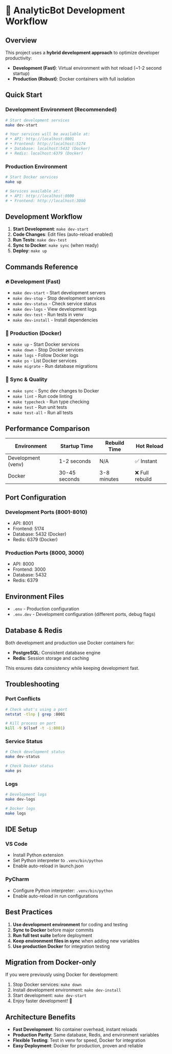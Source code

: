 # 🚀 AnalyticBot Development Workflow

## Overview

This project uses a **hybrid development approach** to optimize developer productivity:

- **Development (Fast)**: Virtual environment with hot reload (~1-2 second startup)
- **Production (Robust)**: Docker containers with full isolation

## Quick Start

### Development Environment (Recommended)

```bash
# Start development services
make dev-start

# Your services will be available at:
# • API: http://localhost:8001
# • Frontend: http://localhost:5174
# • Database: localhost:5432 (Docker)
# • Redis: localhost:6379 (Docker)
```

### Production Environment

```bash
# Start Docker services
make up

# Services available at:
# • API: http://localhost:8000
# • Frontend: http://localhost:3000
```

## Development Workflow

1. **Start Development**: `make dev-start`
2. **Code Changes**: Edit files (auto-reload enabled)
3. **Run Tests**: `make dev-test`
4. **Sync to Docker**: `make sync` (when ready)
5. **Deploy**: `make up`

## Commands Reference

### 🔥 Development (Fast)
- `make dev-start` - Start development servers
- `make dev-stop` - Stop development services
- `make dev-status` - Check service status
- `make dev-logs` - View development logs
- `make dev-test` - Run tests in venv
- `make dev-install` - Install dependencies

### 🐳 Production (Docker)
- `make up` - Start Docker services
- `make down` - Stop Docker services  
- `make logs` - Follow Docker logs
- `make ps` - List Docker services
- `make migrate` - Run database migrations

### 🔄 Sync & Quality
- `make sync` - Sync dev changes to Docker
- `make lint` - Run code linting
- `make typecheck` - Run type checking
- `make test` - Run unit tests
- `make test-all` - Run all tests

## Performance Comparison

| Environment | Startup Time | Rebuild Time | Hot Reload |
|-------------|--------------|--------------|------------|
| Development (venv) | 1-2 seconds | N/A | ✅ Instant |
| Docker | 30-45 seconds | 3-8 minutes | ❌ Full rebuild |

## Port Configuration

### Development Ports (8001-8010)
- API: 8001
- Frontend: 5174
- Database: 5432 (Docker)
- Redis: 6379 (Docker)

### Production Ports (8000, 3000)
- API: 8000
- Frontend: 3000
- Database: 5432
- Redis: 6379

## Environment Files

- `.env` - Production configuration
- `.env.dev` - Development configuration (different ports, debug flags)

## Database & Redis

Both development and production use Docker containers for:
- **PostgreSQL**: Consistent database engine
- **Redis**: Session storage and caching

This ensures data consistency while keeping development fast.

## Troubleshooting

### Port Conflicts
```bash
# Check what's using a port
netstat -tlnp | grep :8001

# Kill process on port
kill -9 $(lsof -t -i:8001)
```

### Service Status
```bash
# Check development status
make dev-status

# Check Docker status
make ps
```

### Logs
```bash
# Development logs
make dev-logs

# Docker logs
make logs
```

## IDE Setup

### VS Code
- Install Python extension
- Set Python interpreter to `.venv/bin/python`
- Enable auto-reload in launch.json

### PyCharm
- Configure Python interpreter: `.venv/bin/python`
- Enable auto-reload in run configurations

## Best Practices

1. **Use development environment** for coding and testing
2. **Sync to Docker** before major commits
3. **Run full test suite** before deployment
4. **Keep environment files in sync** when adding new variables
5. **Use production Docker** for integration testing

## Migration from Docker-only

If you were previously using Docker for development:

1. Stop Docker services: `make down`
2. Install development environment: `make dev-install`
3. Start development: `make dev-start`
4. Enjoy faster development! 🚀

## Architecture Benefits

- **Fast Development**: No container overhead, instant reloads
- **Production Parity**: Same database, Redis, and environment variables
- **Flexible Testing**: Test in venv for speed, Docker for integration
- **Easy Deployment**: Docker for production, proven and reliable